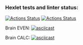 ### Hexlet tests and linter status:
[![Actions Status](https://github.com/SCRWL/backend-project-lvl1/workflows/hexlet-check/badge.svg)](https://github.com/SCRWL/backend-project-lvl1/actions/workflows/hexlet-check)
[![Actions Status](https://github.com/SCRWL/backend-project-lvl1/actions/workflows/node.yml/badge.svg)](https://github.com/SCRWL/backend-project-lvl1/actions/workflows/node.yml)

Brain EVEN:
[![asciicast](https://asciinema.org/a/d2WnwrqwgE9d0MC56VK0VkUXC.svg)](https://asciinema.org/a/d2WnwrqwgE9d0MC56VK0VkUXC)

Brain CALC:
[![asciicast](https://asciinema.org/a/laRGrbPhV6Ta4GAXR0rSDAaYQ.svg)](https://asciinema.org/a/laRGrbPhV6Ta4GAXR0rSDAaYQ)